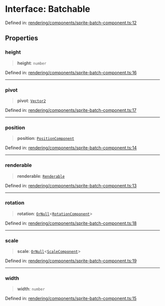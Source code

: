 # Interface: Batchable

Defined in: [rendering/components/sprite-batch-component.ts:12](https://github.com/Forge-Game-Engine/Forge/blob/6a4c05c6b58848e53a4f2ca7d9cd2f9b6c10e5ac/src/rendering/components/sprite-batch-component.ts#L12)

## Properties

### height

> **height**: `number`

Defined in: [rendering/components/sprite-batch-component.ts:16](https://github.com/Forge-Game-Engine/Forge/blob/6a4c05c6b58848e53a4f2ca7d9cd2f9b6c10e5ac/src/rendering/components/sprite-batch-component.ts#L16)

***

### pivot

> **pivot**: [`Vector2`](../classes/Vector2.md)

Defined in: [rendering/components/sprite-batch-component.ts:17](https://github.com/Forge-Game-Engine/Forge/blob/6a4c05c6b58848e53a4f2ca7d9cd2f9b6c10e5ac/src/rendering/components/sprite-batch-component.ts#L17)

***

### position

> **position**: [`PositionComponent`](../classes/PositionComponent.md)

Defined in: [rendering/components/sprite-batch-component.ts:14](https://github.com/Forge-Game-Engine/Forge/blob/6a4c05c6b58848e53a4f2ca7d9cd2f9b6c10e5ac/src/rendering/components/sprite-batch-component.ts#L14)

***

### renderable

> **renderable**: [`Renderable`](../classes/Renderable.md)

Defined in: [rendering/components/sprite-batch-component.ts:13](https://github.com/Forge-Game-Engine/Forge/blob/6a4c05c6b58848e53a4f2ca7d9cd2f9b6c10e5ac/src/rendering/components/sprite-batch-component.ts#L13)

***

### rotation

> **rotation**: [`OrNull`](../type-aliases/OrNull.md)\<[`RotationComponent`](../classes/RotationComponent.md)\>

Defined in: [rendering/components/sprite-batch-component.ts:18](https://github.com/Forge-Game-Engine/Forge/blob/6a4c05c6b58848e53a4f2ca7d9cd2f9b6c10e5ac/src/rendering/components/sprite-batch-component.ts#L18)

***

### scale

> **scale**: [`OrNull`](../type-aliases/OrNull.md)\<[`ScaleComponent`](../classes/ScaleComponent.md)\>

Defined in: [rendering/components/sprite-batch-component.ts:19](https://github.com/Forge-Game-Engine/Forge/blob/6a4c05c6b58848e53a4f2ca7d9cd2f9b6c10e5ac/src/rendering/components/sprite-batch-component.ts#L19)

***

### width

> **width**: `number`

Defined in: [rendering/components/sprite-batch-component.ts:15](https://github.com/Forge-Game-Engine/Forge/blob/6a4c05c6b58848e53a4f2ca7d9cd2f9b6c10e5ac/src/rendering/components/sprite-batch-component.ts#L15)
